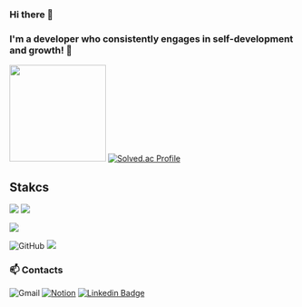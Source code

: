 ### Hi there 👋

### I'm a developer who consistently engages in self-development and growth! 🐣



<img height="170em" src="https://github-readme-stats.vercel.app/api?username=NanoKim&show_icons=true&include_all_commits=true&bg_color=30,e96443,904e95&title_color=fff&text_color=fff"> [![Solved.ac Profile](http://mazassumnida.wtf/api/v2/generate_badge?boj=kjyyy7341)](https://solved.ac/kjyyy7341/)

## Stakcs
<img src="https://img.shields.io/badge/Java-025E8C?style=flat&logo=Java&logoColor=025E8C"/> <img src="https://img.shields.io/badge/Python-3776AB?style=flat&logo=Python&logoColor=white">

<img src="https://img.shields.io/badge/oracle-F80000?style=flat&logo=oracle&logoColor=white"> 

![GitHub](https://img.shields.io/badge/github-%23121011.svg?style=flat&logo=github&logoColor=white) <img src="https://img.shields.io/badge/Slack-4A154B?style=flat&logo=Slack&logoColor=white"/>

### 📫 Contacts

![Gmail](https://img.shields.io/badge/kjyyy7341@gmail.com-D14836?style=flat&logo=gmail&logoColor=white) [![Notion](https://img.shields.io/badge/Notion-%23000000.svg?style=flat&logo=notion&logoColor=white)](https://www.notion.so/System-out-println-Nano-fe3040183c5a459cb14b6abff5977fd0) [![Linkedin Badge](https://img.shields.io/badge/-LinkedIn-blue?style=flat&logo=Linkedin&logoColor=white&link=https://www.linkedin.com/in/seong-yun-byeon-8183a8113/)](https://www.linkedin.com/in/jaeyeong-kim-5987932a2/) 




<!--
**NanoKim/NanoKim** is a ✨ _special_ ✨ repository because its `README.md` (this file) appears on your GitHub profile.

Here are some ideas to get you started:

- 🔭 I’m currently working on ...
- 🌱 I’m currently learning ...
- 👯 I’m looking to collaborate on ...
- 🤔 I’m looking for help with ...
- 💬 Ask me about ...
- 📫 How to reach me: ...
- 😄 Pronouns: ...
- ⚡ Fun fact: ...
깃허브 status : ![Anurag's GitHub stats](https://github-readme-stats.vercel.app/api?username=NanoKim&show_icons=true&theme=tokyonight)
깃허브 언어통계 : ![Top Langs](https://github-readme-stats.vercel.app/api/top-langs/?username=NanoKim&layout=compact&theme=tokyonight)
GMAIL : ![Gmail](https://img.shields.io/badge/Gmail-D14836?style=flat&logo=gmail&logoColor=white)

<p>
  <img height="180em" src="https://github-readme-stats.vercel.app/api?username=NanoKim&show_icons=true&include_all_commits=true&bg_color=30,e96443,904e95&title_color=fff&text_color=fff">
  <img height="180em" src="https://github-readme-stats.vercel.app/api/top-langs/?username=NanoKim&layout=compact&bg_color=30,e96443,904e95&title_color=fff&text_color=fff">
</p>

-->
